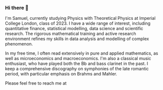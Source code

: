 ### Hi there 👋

I'm Samuel, currently studying Physics with Theoretical Physics at Imperial College London, class of 2023. I have a wide range of interest, including quantitative finance, statistical modelling, data science and scientific research. The rigorous mathematical training and active research environment refines my skills in data analysis and modelling of complex phenomenon. 

In my free time, I often read extensively in pure and applied mathematics, as well as microeconomics and macroeconomics. I'm also a classical music enthusiast, who have played both the Bb and bass clarinet in the past. I keep a comprehensive discography on symphonies of the late romantic period, with particular emphasis on Brahms and Mahler.

Please feel free to reach me at 



<!--
**SamuelTsang13/SamuelTsang13** is a ✨ _special_ ✨ repository because its `README.md` (this file) appears on your GitHub profile.

Here are some ideas to get you started:

- 🔭 I’m currently working on ...
- 🌱 I’m currently learning ...
- 👯 I’m looking to collaborate on ...
- 🤔 I’m looking for help with ...
- 💬 Ask me about ...
- 📫 How to reach me: ...
- 😄 Pronouns: ...
- ⚡ Fun fact: ...
-->
